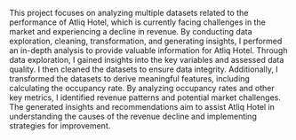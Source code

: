 This project focuses on analyzing multiple datasets related to the performance of Atliq Hotel, which is currently facing challenges in the market and experiencing a decline in revenue. By conducting data exploration, cleaning, transformation, and generating insights, I performed an in-depth analysis to provide valuable information for Atliq Hotel. Through data exploration, I gained insights into the key variables and assessed data quality. I then cleaned the datasets to ensure data integrity. Additionally, I transformed the datasets to derive meaningful features, including calculating the occupancy rate. By analyzing occupancy rates and other key metrics, I identified revenue patterns and potential market challenges. The generated insights and recommendations aim to assist Atliq Hotel in understanding the causes of the revenue decline and implementing strategies for improvement.
